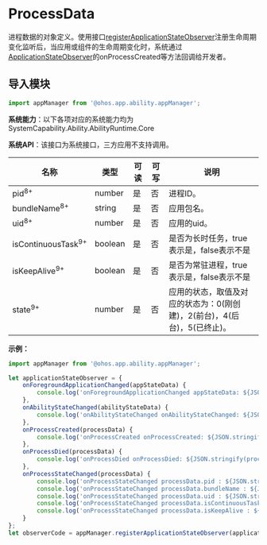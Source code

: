 # ProcessData

进程数据的对象定义。使用接口[registerApplicationStateObserver](js-apis-application-appManager.md#appmanagerregisterapplicationstateobserver8)注册生命周期变化监听后，当应用或组件的生命周期变化时，系统通过[ApplicationStateObserver](js-apis-inner-application-applicationStateObserver.md)的onProcessCreated等方法回调给开发者。

## 导入模块

```ts
import appManager from '@ohos.app.ability.appManager';
```

**系统能力**：以下各项对应的系统能力均为SystemCapability.Ability.AbilityRuntime.Core

**系统API**：该接口为系统接口，三方应用不支持调用。

| 名称                     | 类型     | 可读 | 可写 | 说明                       |
| ----------------------- | ---------| ---- | ---- | ------------------------- |
| pid<sup>8+</sup>         | number   | 是   | 否   | 进程ID。                    |
| bundleName<sup>8+</sup>  | string   | 是   | 否  | 应用包名。                  |
| uid<sup>8+</sup>         | number   | 是   | 否   | 应用的uid。                  |
| isContinuousTask<sup>9+</sup>         | boolean   | 是   | 否   | 是否为长时任务，true表示是，false表示不是                 |
| isKeepAlive<sup>9+</sup>         | boolean   | 是   | 否   | 是否为常驻进程，true表示是，false表示不是                   |
| state<sup>9+</sup>       | number   | 是   | 否   | 应用的状态，取值及对应的状态为：0(刚创建)，2(前台)，4(后台)，5(已终止)。     |

**示例：**
```ts
import appManager from '@ohos.app.ability.appManager';

let applicationStateObserver = {
    onForegroundApplicationChanged(appStateData) {
        console.log('onForegroundApplicationChanged appStateData: ${JSON.stringify(appStateData)}');
    },
    onAbilityStateChanged(abilityStateData) {
        console.log('onAbilityStateChanged onAbilityStateChanged: ${JSON.stringify(abilityStateData)}');
    },
    onProcessCreated(processData) {
        console.log('onProcessCreated onProcessCreated: ${JSON.stringify(processData)}');
    },
    onProcessDied(processData) {
        console.log('onProcessDied onProcessDied: ${JSON.stringify(processData)}');
    },
    onProcessStateChanged(processData) {
        console.log('onProcessStateChanged processData.pid : ${JSON.stringify(processData.pid)}');
        console.log('onProcessStateChanged processData.bundleName : ${JSON.stringify(processData.bundleName)}');
        console.log('onProcessStateChanged processData.uid : ${JSON.stringify(processData.uid)}');
        console.log('onProcessStateChanged processData.isContinuousTask : ${JSON.stringify(processData.isContinuousTask)}');
        console.log('onProcessStateChanged processData.isKeepAlive : ${JSON.stringify(processData.isKeepAlive)}');
    }
};
let observerCode = appManager.registerApplicationStateObserver(applicationStateObserver);
```